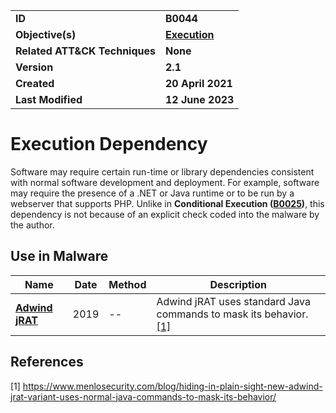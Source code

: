 <table>
<tr>
<td><b>ID</b></td>
<td><b>B0044</b></td>
</tr>
<tr>
<td><b>Objective(s)</b></td>
<td><b><a href="../execution">Execution</a></b></td>
</tr>
<tr>
<td><b>Related ATT&CK Techniques</b></td>
<td><b>None</b></td>
</tr>
<tr>
<td><b>Version</b></td>
<td><b>2.1</b></td>
</tr>
<tr>
<td><b>Created</b></td>
<td><b>20 April 2021</b></td>
</tr>
<tr>
<td><b>Last Modified</b></td>
<td><b>12 June 2023</b></td>
</tr>
</table>


# Execution Dependency

Software may require certain run-time or library dependencies consistent with normal software development and deployment. For example, software may require the presence of a .NET or Java runtime or to be run by a webserver that supports PHP. Unlike in **Conditional Execution ([B0025](../execution/conditional-execution.md))**, this dependency is not because of an explicit check coded into the malware by the author.

## Use in Malware

|Name|Date|Method|Description|
|---|---|---|---|
|[**Adwind jRAT**](../xample-malware/adwind-jrat.md)|2019|--|Adwind jRAT uses standard Java commands to mask its behavior. [[1]](#1)|

## References

<a name="1">[1]</a> https://www.menlosecurity.com/blog/hiding-in-plain-sight-new-adwind-jrat-variant-uses-normal-java-commands-to-mask-its-behavior/